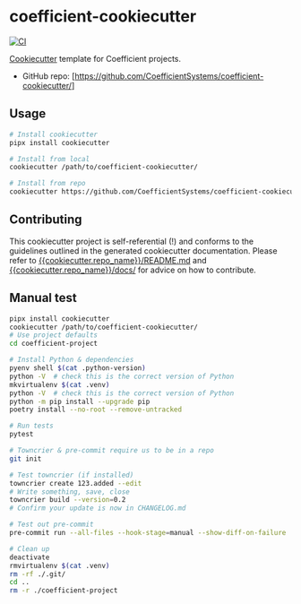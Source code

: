 # coefficient-cookiecutter

[![CI](https://github.com/CoefficientSystems/coefficient-cookiecutter/actions/workflows/main.yaml/badge.svg)](https://github.com/CoefficientSystems/coefficient-cookiecutter/actions/workflows/main.yaml)

[Cookiecutter](https://github.com/cookiecutter/cookiecutter) template for Coefficient projects.

- GitHub repo: [https://github.com/CoefficientSystems/coefficient-cookiecutter/]

## Usage

```bash
# Install cookiecutter
pipx install cookiecutter

# Install from local
cookiecutter /path/to/coefficient-cookiecutter/

# Install from repo
cookiecutter https://github.com/CoefficientSystems/coefficient-cookiecutter
```

## Contributing

This cookiecutter project is self-referential (!) and conforms to the guidelines outlined in the generated
cookiecutter documentation. Please refer to [{{cookiecutter.repo_name}}/README.md]({{cookiecutter.repo_name}}/README.md)
and [{{cookiecutter.repo_name}}/docs/]({{cookiecutter.repo_name}}/docs/) for advice on how to contribute.

## Manual test

```bash
pipx install cookiecutter
cookiecutter /path/to/coefficient-cookiecutter/
# Use project defaults
cd coefficient-project

# Install Python & dependencies
pyenv shell $(cat .python-version)
python -V  # check this is the correct version of Python
mkvirtualenv $(cat .venv)
python -V  # check this is the correct version of Python
python -m pip install --upgrade pip
poetry install --no-root --remove-untracked

# Run tests
pytest

# Towncrier & pre-commit require us to be in a repo
git init

# Test towncrier (if installed)
towncrier create 123.added --edit
# Write something, save, close
towncrier build --version=0.2
# Confirm your update is now in CHANGELOG.md

# Test out pre-commit
pre-commit run --all-files --hook-stage=manual --show-diff-on-failure

# Clean up
deactivate
rmvirtualenv $(cat .venv)
rm -rf ./.git/
cd ..
rm -r ./coefficient-project
```
